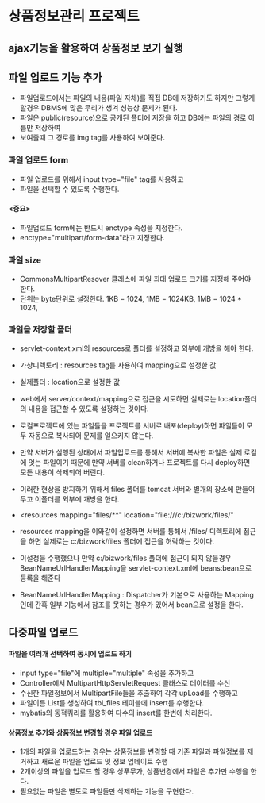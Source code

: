 # 상품정보관리 프로젝트

## ajax기능을 활용하여 상품정보 보기 실행

## 파일 업로드 기능 추가
* 파일업로드에서는 파일의 내용(파일 자체)를 직접 DB에 저장하기도 하지만
	그렇게 할경우 DBMS에 많은 무리가 생겨 성능상 문제가 된다.
* 파일은 public(resource)으로 공개된 폴더에 저장을 하고 DB에는
	파일의 경로 이름만 저장하여
* 보여줄때 그 경로를 img tag를 사용하여 보여준다.

### 파일 업로드 form
* 파일 업로드를 위해서 input type="file" tag를 사용하고
* 파일을 선택할 수 있도록 수행한다.
#### <중요>
* 파일업로드 form에는 반드시 enctype 속성을 지정한다.
* enctype="multipart/form-data"라고 지정한다.

### 파일 size
* CommonsMultipartResover 클래스에 파일 최대 업로드 크기를 지정해 주어야 한다.
* 단위는 byte단위로 설정한다. 
  1KB = 1024, 1MB = 1024KB, 1MB = 1024 * 1024, 
  
### 파일을 저장할 폴더
* servlet-context.xml의 resources로 폴더를 설정하고 외부에 개방을 해야 한다.
* 가상디렉토리 : resources tag를 사용하여 mapping으로 설정한 값
* 실제폴더 : location으로 설정한 값
* web에서 server/context/mapping으로 접근을 시도하면 실제로는
location폴더의 내용을 접근할 수 있도록 설정하는 것이다.

* 로컬프로젝트에 있는 파일들을 프로젝트를 서버로 배포(deploy)하면
	파일들이 모두 자동으로 복사되어 문제를 일으키지 않는다.
* 만약 서버가 실행된 상태에서 파일업로드를 통해서 서버에 복사한 파일은
	실제 로컬에 엇는 파일이기 때문에 만약 서버를 clean하거나 프로젝트를 다시
	deploy하면 모든 내용이 삭제되어 버린다.
* 이러한 현상을 방지하기 위해서 files 폴더를 tomcat 서버와
	별개의 장소에 만들어두고 이폴더를 외부에 개방을 한다.
* <resources mapping="files/**" 
	location="file:///c:/bizwork/files/"

* resources mapping을 이와같이 설정하면 서버를 통해서 /files/
  디렉토리에 접근을 하면 실제로는 c:/bizwork/files 폴더에 접근을
  허락하는 것이다.

* 이설정을 수행했으나 만약 c:/bizwork/files 폴더에 접근이 되지 않을경우 
	BeanNameUrlHandlerMapping을 servlet-context.xml에
	beans:bean으로 등록을 해준다
	
* BeanNameUrlHandlerMapping : Dispatcher가 기본으로 사용하는
	Mapping인데 간혹 일부 기능에서 참조를 못하는 경우가 있어서
	bean으로 설정을 한다.
	
 ## 다중파일 업로드
 #### 파일을 여러개 선택하여 동시에 업로드 하기
 * input type="file"에 multiple="multiple" 속성을 추가하고
 * Controller에서 MultipartHttpServletRequest 클래스로 데이터를 수신
 * 수신한 파일정보에서 MultipartFile들을 추출하여 각각 upLoad를 수행하고
 * 파일이름 List를 생성하여 tbl_files 테이블에 insert를 수행한다.
 * mybatis의 동적쿼리를 활용하여 다수의 insert를 한번에 처리한다.
 
 #### 상품정보 추가와 상품정보 변경할 경우 파일 업로드
 * 1개의 파일을 업로드하는 경우는 상품정보를 변경할 때 기존 파일과
 	파일정보를 제거하고 새로운 파일을 업로드 및 정보 업데이트 수행
 * 2개이상의 파일을 업로드 할 경우 상푸무가, 상품변경에서 파일은
	추가만 수행을 한다.
 * 필요없는 파일은 별도로 파일들만 삭제하는 기능을 구현한다.
   